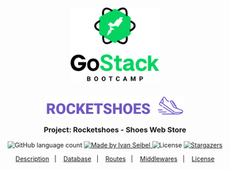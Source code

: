 <h1 align="center">
    <img alt="GoStack" src="https://github.com/ivanseibel/assets/blob/master/img/gostack10/bootcamp-header.png?raw=true" width="200px" />
</h1>

<h3 align="center">
  <img src="https://github.com/ivanseibel/assets/blob/master/img/rocketshoes/logo-purple-314x48.png?raw=true" alt="Rocketshoes logo">
  <p>
    Project: Rocketshoes - Shoes Web Store
  </p>
</h3>

<p align="center">
  <img alt="GitHub language count" src="https://img.shields.io/github/languages/count/ivanseibel/gostack10-challenge01">

  <a href="https://github.com/ivanseibel">
    <img alt="Made by Ivan Seibel" src="https://img.shields.io/badge/Made%20by-Ivan%20Seibel-blue">
  </a>

  <img alt="License" src="https://img.shields.io/github/license/ivanseibel/gostack10-challenge01?color=blue">

  <a href="https://github.com/ivanseibel/gostack10-challenge01/stargazers">
    <img alt="Stargazers" src="https://img.shields.io/github/stars/ivanseibel/gostack10-challenge01">
  </a>
</p>

<p align="center">
  <a href="#description">Description</a>&nbsp;&nbsp;&nbsp;|&nbsp;&nbsp;&nbsp;
  <a href="#projects-database-non-persistent">Database</a>&nbsp;&nbsp;&nbsp;|&nbsp;&nbsp;&nbsp;
  <a href="#implemented-routes-oriented-by-crud-operations">Routes</a>&nbsp;&nbsp;&nbsp;|&nbsp;&nbsp;&nbsp;
  <a href="#implemented-middlewares">Middlewares</a>&nbsp;&nbsp;&nbsp;|&nbsp;&nbsp;&nbsp;
  <a href="#license">License</a>
</p>
